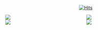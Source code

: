 <!--
**goldsergeant/goldsergeant** is a ✨ _special_ ✨ repository because its `README.md` (this file) appears on your GitHub profile.

Here are some ideas to get you started:

- 🔭 I’m currently working on ...
- 🌱 I’m currently learning ...
- 👯 I’m looking to collaborate on ...
- 🤔 I’m looking for help with ...
- 💬 Ask me about ...
- 📫 How to reach me: ...
- 😄 Pronouns: ...
- ⚡ Fun fact: ...
-->

<div align="center">

[![Hits](https://hits.seeyoufarm.com/api/count/incr/badge.svg?url=https%3A%2F%2Fgithub.com%2Fgoldsergeant&count_bg=%2379C83D&title_bg=%23555555&icon=&icon_color=%23E7E7E7&title=hits&edge_flat=false)](https://hits.seeyoufarm.com) <br/>
</div>

<div align="center">
<img align="left" src="https://github-readme-stats.vercel.app/api?username=goldsergeant&show_icons=true&theme=radical"> 

<a href="https://solved.ac/rmagksfla000/">
<img src="http://mazassumnida.wtf/api/v2/generate_badge?boj=rmagksfla000"> 
</a>

</div>

<div align="center">

<img align="left" src="https://github-readme-stats.vercel.app/api/top-langs/?username=goldsergeant">


<a href="https://leetcode.com/goldsergeant">
<img src="https://leetcard.jacoblin.cool/goldsergeant" ></a>
</div>
